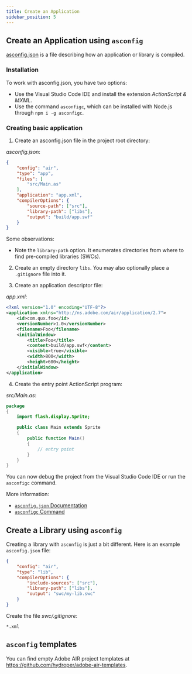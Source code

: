 ```yaml
---
title: Create an Application
sidebar_position: 5
---
```


## Create an Application using `asconfig`

[asconfig.json](https://github.com/BowlerHatLLC/vscode-as3mxml/wiki/asconfig.json) is a file describing how an application or library is compiled.

### Installation

To work with asconfig.json, you have two options:

- Use the Visual Studio Code IDE and install the extension _ActionScript & MXML_.
- Use the command `asconfigc`, which can be installed with Node.js through `npm i -g asconfigc`.

### Creating basic application

1. Create an asconfig.json file in the project root directory:

_asconfig.json_:

```json
{
    "config": "air",
    "type": "app",
    "files": [
        "src/Main.as"
    ],
    "application": "app.xml",
    "compilerOptions": {
        "source-path": ["src"],
        "library-path": ["libs"],
        "output": "build/app.swf"
    }
}
```

Some observations:

- Note the `library-path` option. It enumerates directories from where to find pre-compiled libraries (SWCs).

2. Create an empty directory `libs`. You may also optionally place a `.gitignore` file into it.

3. Create an application descriptor file:

_app.xml_:

```xml
<?xml version="1.0" encoding="UTF-8"?> 
<application xmlns="http://ns.adobe.com/air/application/2.7"> 
    <id>com.qux.foo</id> 
    <versionNumber>1.0</versionNumber> 
    <filename>Foo</filename> 
    <initialWindow>
        <title>Foo</title>
        <content>build/app.swf</content> 
        <visible>true</visible> 
        <width>800</width> 
        <height>600</height> 
    </initialWindow> 
</application>
```

4. Create the entry point ActionScript program:

_src/Main.as_:

```actionscript
package
{
    import flash.display.Sprite;

    public class Main extends Sprite
    {
        public function Main()
        {
            // entry point
        }
    }
}
```

You can now debug the project from the Visual Studio Code IDE or run the `asconfigc` command.

More information:

- [`asconfig.json` Documentation](https://github.com/BowlerHatLLC/vscode-as3mxml/wiki/asconfig.json)
- [`asconfigc` Command](https://www.npmjs.com/package/asconfigc)

## Create a Library using `asconfig`

Creating a library with `asconfig` is just a bit different. Here is an example `asconfig.json` file:

```json
{
    "config": "air",
    "type": "lib",
    "compilerOptions": {
        "include-sources": ["src"],
        "library-path": ["libs"],
        "output": "swc/my-lib.swc"
    }
}
```

Create the file _swc/.gitignore_:

```gitignore
*.xml
```

## `asconfig` templates

You can find empty Adobe AIR project templates at https://github.com/hydroper/adobe-air-templates.
